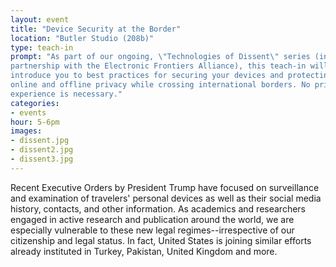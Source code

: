 ```yaml
---
layout: event
title: "Device Security at the Border"
location: "Butler Studio (208b)"
type: teach-in
prompt: "As part of our ongoing, \"Technologies of Dissent\" series (in
partnership with the Electronic Frontiers Alliance), this teach-in will
introduce you to best practices for securing your devices and protecting your
online and offline privacy while crossing international borders. No prior
experience is necessary."
categories:
- events
hour: 5-6pm
images:
- dissent.jpg
- dissent2.jpg
- dissent3.jpg
---
```


Recent Executive Orders by President Trump have focused on surveillance and
examination of travelers' personal devices as well as their social media
history, contacts, and other information. As academics and researchers engaged
in active research and publication around the world, we are especially
vulnerable to these new legal regimes--irrespective of our citizenship and
legal status. In fact, United States is joining similar efforts already
instituted in Turkey, Pakistan, United Kingdom and more.
